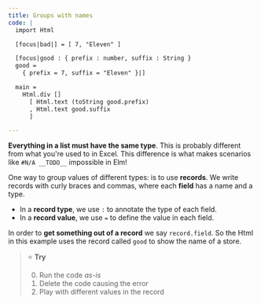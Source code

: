 ```yaml
---
title: Groups with names
code: |
  import Html

  [focus|bad|] = [ 7, "Eleven" ]

  [focus|good : { prefix : number, suffix : String }
  good =
    { prefix = 7, suffix = "Eleven" }|]

  main =
    Html.div []
      [ Html.text (toString good.prefix)
      , Html.text good.suffix
      ]

---
```


**Everything in a list must have the same type**.
This is probably different from what you're used to in Excel.
This difference is what makes scenarios like `#N/A __TODO__` impossible in Elm!

One way to group values of different types: is to use **records**.
We write records with curly braces and commas,
where each **field** has a name and a type.

 * In a **record type**, we use `:` to annotate the type of each field.
 * In a **record value**, we use `=` to define the value in each field.

In order to **get something out of a record** we say `record.field`.
So the Html in this example uses the record called `good` to show the name of a store.

> ⭐️ **Try**
>
> 0. Run the code _as-is_
> 0. Delete the code causing the error
> 0. Play with different values in the record

